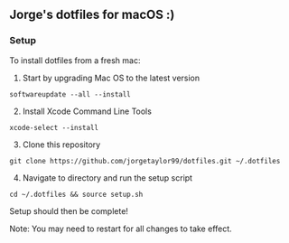 ## Jorge's dotfiles for macOS :)

### Setup

To install dotfiles from a fresh mac:

1. Start by upgrading Mac OS to the latest version

```softwareupdate --all --install```

2. Install Xcode Command Line Tools

```xcode-select --install```

3. Clone this repository

```git clone https://github.com/jorgetaylor99/dotfiles.git ~/.dotfiles```

4. Navigate to directory and run the setup script

```cd ~/.dotfiles && source setup.sh```

Setup should then be complete!

Note: You may need to restart for all changes to take effect.
